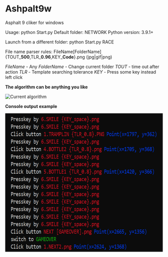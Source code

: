 # Ashpalt9w
Asphalt 9 cliker for windows

Usage: python Start.py
Default folder: NETWORK
Python version: 3.9.1+

Launch from a different folder: python Start.py RACE

File name parser rules:
FileName[FolderName]{TOUT_**500**,TLR_**0.96**,KEY_**Code**}.png (jpg|gif|png)

_FileName_ - Any
_FolderName_ - Change current folder
_TOUT_ - time out after action
_TLR_ - Template searching tolerance
_KEY_ - Press some key instead left click


**The algorithm can be anything you like**

<img src="https://github.com/yaldabaoth444/Ashpalt9w/blob/main/%D0%A1urrent%20algorithm.png" alt="Сurrent algorithm" width="766" height="800">


**Console output example**

<img src="https://github.com/yaldabaoth444/Ashpalt9w/blob/main/Console.png" alt="Сurrent algorithm" width="687" height="443">
